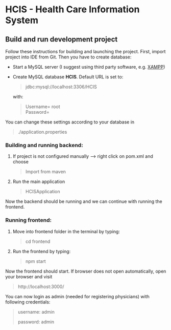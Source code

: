 # HCIS - Health Care Information System

## Build and run development project

Follow these instructions for building and launching the project.
First, import project into IDE from Git. Then you have to create database:

* Start a MySQL server (I suggest using third party software, e.g. [XAMPP](https://www.apachefriends.org/de/index.html))
* Create MySQL database **HCIS**. 
Default URL is set to:

    >jdbc:mysql://localhost:3306/HCIS

    with:
    > Username= root                                                           
    Password=

You can change these settings according to your database in
    
   > ./application.properties

### Building and running backend: 
1. If project is not configured manually --> right click on pom.xml and choose
      
    >Import from maven
2. Run the main application

    >HCISApplication

Now the backend should be running and we can continue with running the frontend.

### Running frontend:

1. Move into frontend folder in the terminal by typing:

    >cd frontend

2. Run the frontend by typing:

    >npm start

Now the frontend should start. If browser does not open automatically, open your browser and visit

>http://localhost:3000/

You can now login as admin (needed for registering physicians) with following credentials:

>username: admin 
>
>password: admin

